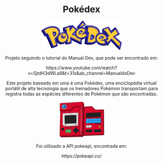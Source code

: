 <h1 align="center">Pokédex</h1>

<div align="center">
    <img width="50%" title="titulo da imagem" src="\images\logo.png"/>
<div>

<p>Projeto seguindo o tutorial do Manual Dev, que pode ser encontrado em: </p>
<p>https://www.youtube.com/watch?v=SjtdH3dWLa8&t=31s&ab_channel=ManualdoDev</p>

<div align="center">
    <p">Este projeto baseado em uma é uma Pokédex, uma enciclopédia virtual portátil de alta tecnologia que os treinadores Pokémon transportam para registra todas as espécies diferentes de Pokémon que são encontradas.</p>
    <img width="30%" title="titulo da imagem" src="\images\aparelho.png"/>
<p>Foi utilizado a API pokeapi, encontrada em:  </p>
    https://pokeapi.co/
<div>

